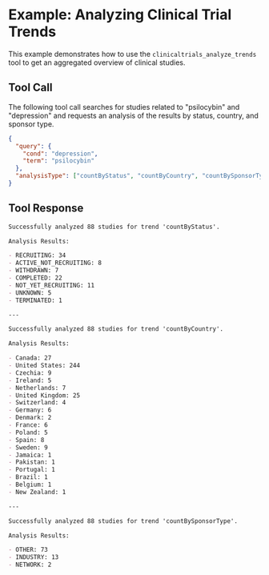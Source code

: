 # Example: Analyzing Clinical Trial Trends

This example demonstrates how to use the `clinicaltrials_analyze_trends` tool to get an aggregated overview of clinical studies.

## Tool Call

The following tool call searches for studies related to "psilocybin" and "depression" and requests an analysis of the results by status, country, and sponsor type.

```json
{
  "query": {
    "cond": "depression",
    "term": "psilocybin"
  },
  "analysisType": ["countByStatus", "countByCountry", "countBySponsorType"]
}
```

## Tool Response

```markdown
Successfully analyzed 88 studies for trend 'countByStatus'.

Analysis Results:

- RECRUITING: 34
- ACTIVE_NOT_RECRUITING: 8
- WITHDRAWN: 7
- COMPLETED: 22
- NOT_YET_RECRUITING: 11
- UNKNOWN: 5
- TERMINATED: 1

---

Successfully analyzed 88 studies for trend 'countByCountry'.

Analysis Results:

- Canada: 27
- United States: 244
- Czechia: 9
- Ireland: 5
- Netherlands: 7
- United Kingdom: 25
- Switzerland: 4
- Germany: 6
- Denmark: 2
- France: 6
- Poland: 5
- Spain: 8
- Sweden: 9
- Jamaica: 1
- Pakistan: 1
- Portugal: 1
- Brazil: 1
- Belgium: 1
- New Zealand: 1

---

Successfully analyzed 88 studies for trend 'countBySponsorType'.

Analysis Results:

- OTHER: 73
- INDUSTRY: 13
- NETWORK: 2
```
